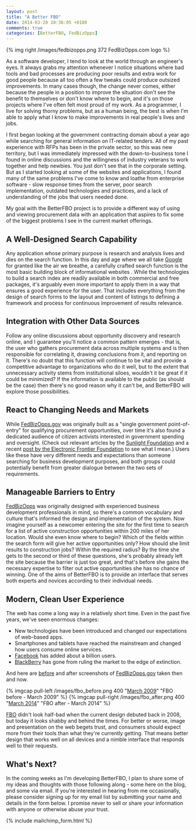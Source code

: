 ```yaml
---
layout: post
title: "A Better FBO"
date: 2014-03-20 10:36:05 +0100
comments: true
categories: [BetterFBO, FedBizOpps]
---
```

{% img right /images/fedbizopps.png 372 FedBizOpps.com logo %}

As a software developer, I tend to look at the world through an engineer's eyes.  It always grabs my attention whenever I notice situations where bad tools and bad processes are producing poor results and extra work for good people because all too often a few tweaks could produce outsized improvements.  In many cases though, the change never comes, either because the people in a position to improve the situation don't see the benefit to themselves or don't know where to begin, and it's on those projects where I've often felt most proud of my work.  As a programmer, I live for solving thorny problems, but as a human being, the best is when I'm able to apply what I know to make improvements in real people's lives and jobs.

I first began looking at the government contracting domain about a year ago while searching for general information on IT-related tenders.  All of my past experience with RFPs has been in the private sector, so this was new territory, but I was immediately impressed with the down-to-business tone I found in online discussions and the willingness of industry veterans to work together and help newbies.  You just don't see that in the corporate setting.  But as I started looking at some of the websites and applications, I found many of the same problems I've come to know and loathe from enterprise software - slow response times from the server, poor search implementation, outdated technologies and practices, and a lack of understanding of the jobs that users needed done.<!--more-->

My goal with the BetterFBO project is to provide a different way of using and viewing procurement data with an application that aspires to fix some of the biggest problems I see in the current market offerings.

## A Well-Designed Search Capability ##

Any application whose primary purpose is research and analysis lives and dies on the search function.  In this day and age where we all take [Google](http://google.com) for granted like the air we breathe, a carefully crafted search function is the most basic building block of informational websites .  While the technologies to build a search index are readily available in both commercial and free packages, it's arguably even more important to apply them in a way that ensures a good experience for the user.  That includes everything from the design of search forms to the layout and content of listings to defining a framework and process for continuous improvement of results relevance.

## Integration with Other Data Sources ##

Follow any online discussions about opportunity discovery and research online, and I guarantee you'll notice a common pattern emerges - that is, the user who gathers procurement data across multiple systems and is then responsible for correlating it, drawing conclusions from it, and reporting on it.  There's no doubt that this function will continue to be vital and provide a competitive advantage to organizations who do it well, but to the extent that unnecessary activity stems from institutional siloes, wouldn't it be great if it could be minimized?  If the information is available to the public (as should be the case) then there's no good reason why it can't be, and BetterFBO will explore those possibilities.

## React to Changing Needs and Markets ##

While [FedBizOpps.gov](https://www.fbo.gov/) was originally built as a "single government point-of-entry" for qualifying procurement opportunities, over time it's also found a dedicated audience of citizen activists interested in government spending and oversight.  (Check out relevant articles by the [Sunlight Foundation](http://sunlightfoundation.com/blog/tag/fedbizopps-gov/) and a recent [post by the Electronic Frontier Foundation](https://www.eff.org/deeplinks/2014/03/transparency-tip-how-track-government-projects-defense-contractor) to see what I mean.)  Users like these have very different needs and expectations than someone searching for business development purposes, and both groups could potentially benefit from greater dialogue between the two sets of requirements.

## Manageable Barriers to Entry ##

[FedBizOpps](https://www.fbo.gov/) was originally designed with experienced business development professionals in mind, so there's a common vocabulary and culture that's informed the design and implementation of the system.  Now imagine yourself as a newcomer entering the site for the first time to search for a list of active construction opportunities within 200 miles of her location.  Would she even know where to begin?  Which of the fields within the search form will give her active opportunities only?  How should she limit results to construction jobs?  Within the required radius?  By the time she gets to the second or third of these questions, she's probably already left the site because the barrier is just too great, and that's before she gains the necessary expertise to filter out active opportunities she has no chance of winning.  One of the aims of BetterFBO is to provide an interface that serves both experts and novices according to their individual needs.

## Modern, Clean User Experience ##

The web has come a long way in a relatively short time.  Even in the past five years, we've seen enormous changes:

* New technologies have been introduced and changed our expectations of web-based apps.
* Smartphones and tablets have reached the mainstream and changed how users consume online services.
* [Facebook](https://www.facebook.com/) has added about a billion users.
* [BlackBerry](http://www.blackberry.com/) has gone from ruling the market to the edge of extinction.

And here are [before](https://web.archive.org/web/20090320052949/https://www.fbo.gov/?s=opportunity&mode=form&id=2bf2088423c21d7570511c93a3a7c13e&tab=core&_cview=1) and after screenshots of [FedBizOpps.gov](https://www.fbo.gov/) taken then and now.

{% imgcap pull-left /images/fbo_before.png 400 "[March 2009][1]" "FBO before - March 2009" %}
{% imgcap pull-right /images/fbo_after.png 400 "[March 2014][2]" "FBO after - March 2014" %}

<p class="clearfix"></p>

[FBO](https://www.fbo.gov) didn't look half-bad when the current design debuted back in 2008, but today it looks shabby and behind the times.  For better or worse, image and presentation on the web begets trust, and consumers should expect more from their tools than what they're currently getting.  That means better design that works well on all devices and a nimble interface that responds well to their requests.

## What's Next? ##

In the coming weeks as I'm developing BetterFBO, I plan to share some of my ideas and thoughts with those following along - some here on the blog, and some via email.  If you're interested in hearing from me occasionally, please consider signing up for my email list by submitting your name and details in the form below.  I promise never to sell or share your information with anyone or otherwise abuse your trust.

{% include mailchimp_form.html %}

[1]: /images/fbo_before.png
[2]: /images/fbo_before.png

